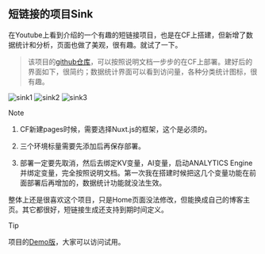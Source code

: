 ## 短链接的项目Sink

在Youtube上看到介绍的一个有趣的短链接项目，也是在CF上搭建，但新增了数据统计和分析，页面也做了美观，很有趣。就试了一下。

> 该项目的[github仓库](https://github.com/ccbikai/Sink)，可以按照说明文档一步步的在CF上部署。建好后的界面如下，很简约；数据统计界面可以看到访问量，各种分类统计图标，很有趣。

![sink1](https://github.com/sunbonoy/sunbonoy.github.io/assets/169503861/5b9c589f-58c9-4b9c-9159-8d82ff574d5a)
![sink2](https://github.com/sunbonoy/sunbonoy.github.io/assets/169503861/46c046c3-f02d-40c7-9ae6-646c96ab7186)
![sink3](https://github.com/sunbonoy/sunbonoy.github.io/assets/169503861/48ef9910-8f64-43ca-822e-7c8c99990bfe)

> [!NOTE]
> 
> 1. CF新建pages时候，需要选择Nuxt.js的框架，这个是必须的。
> 
> 2. 三个环境标量需要先添加后再保存部署。
> 
> 3. 部署一定要先取消，然后去绑定KV变量，AI变量，启动ANALYTICS Engine并绑定变量，完全按照说明文档。第一次我在搭建时候把这几个变量功能在前面部署后再增加的，数据统计功能就没法生效。

整体上还是很喜欢这个项目，只是Home页面没法修改，但能换成自己的博客主页。其它都很好，短链接生成还支持到期时间定义。

> [!TIP]
> 项目的[Demo版](https://sink.cool/)，大家可以访问试用。

